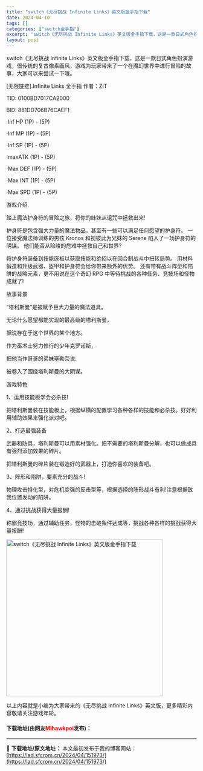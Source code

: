 ```yaml
---
title: "switch《无尽挑战 Infinite Links》英文版金手指下载"
date: 2024-04-10
tags: []
categories: ["switch金手指"]
excerpt: "switch《无尽挑战 Infinite Links》英文版金手指下载，这是一款日式角色扮演游戏，很传统的复古像素画风，游戏为玩家带来了一个在魔幻世界中进行冒险的故事，大家可以来尝试一下哦。 [无限链接].Infinite Links 金手指 作者：ZiT TID: 0100BD7017CA2000&hellip;"
layout: post
---
```


 <p>switch《无尽挑战 Infinite Links》英文版金手指下载，这是一款日式角色扮演游戏，很传统的复古像素画风，游戏为玩家带来了一个在魔幻世界中进行冒险的故事，大家可以来尝试一下哦。</p> <p>[无限链接].Infinite Links 金手指 作者：ZiT</p> <p>TID: 0100BD7017CA2000</p> <p>BID: 881DD706B76CAEF1</p> <p>&middot;Inf HP (1P) - (5P)</p> <p>&middot;Inf MP (1P) - (5P)</p> <p>&middot;Inf SP (1P) - (5P)</p> <p>&middot;maxATK (1P) - (5P)</p> <p>&middot;Max DEF (1P) - (5P)</p> <p>&middot;Max INT (1P) - (5P)</p> <p>&middot;Max SPD (1P) - (5P)</p> <p>游戏介绍</p> <p>踏上魔法护身符的冒险之旅，将你的妹妹从诅咒中拯救出来!</p> <p>护身符是包含强大力量的魔法物品，甚至有一些可以满足任何愿望的护身符。 一位接受魔法师训练的男孩 Kronos 和视彼此为兄妹的 Serene 陷入了一场护身符的阴谋。 他们能否从险峻的危难中拯救自己和世界?</p> <p>将护身符装备到技能嵌板以获取技能和绝招以在回合制战斗中扭转局势。 用材料锻造和升级武器、盔甲和护身符会给你带来额外的优势。 还有带有战斗阵型和陷阱的战略元素，更不用说在这个奇幻 RPG 中等待挑战的各种任务、竞技场和怪物成就了!</p> <p>故事背景</p> <p>&ldquo;塔利斯曼&rdquo;是被赋予巨大力量的魔法道具。</p> <p>无论什么愿望都能实现的最高级的塔利斯曼，</p> <p>据说存在于这个世界的某个地方。</p> <p>作为巫术士努力修行的少年克罗诺斯，</p> <p>把他当作哥哥的弟妹塞勒奈说:</p> <p>被卷入了围绕塔利斯曼的大阴谋。</p> <p>游戏特色</p> <p>1、运用技能板学会必杀技!</p> <p>把塔利斯曼装在技能板上，根据纵横的配置学习各种各样的技能和必杀技。好好利用辅助效果来强化派对吧。</p> <p>2、打造最强装备</p> <p>武器和防具，塔利斯曼可以用素材强化。把不需要的塔利斯曼分解，也可以做成具有强烈添加效果的碎片。</p> <p>把塔利斯曼的碎片装在锻造好的武器上，打造你喜欢的装备吧。</p> <p>3、阵形和陷阱，要素充分的战斗!</p> <p>物理攻击特化型，对危机变强的反击型等，根据选择的阵形战斗有利!注意根据敌我位置发动的陷阱。</p> <p>4、通过挑战获得大量报酬!</p> <p>称霸竞技场，通过辅助任务，怪物的击破条件达成等，挑战各种各样的挑战获得大量报酬!</p> <p><img align="" border="0" src="https://lad.sfcrom.cn/wp-content/uploads/2024/04/20240410_6615eb60edd82.webp" width="414" alt="switch《无尽挑战 Infinite Links》英文版金手指下载" /></p> <p>以上内容就是小编为大家带来的《无尽挑战 Infinite Links》英文版，更多精彩内容敬请关注游戏年轮。</p> <p><h4>下载地址(由网友<font color="red">Mihawkpoi</font>发布)：</h4></p> 

---
📖 **下载地址/原文地址：** 本文最初发布于我的博客网站：[https://lad.sfcrom.cn/2024/04/151973/](https://lad.sfcrom.cn/2024/04/151973/)
